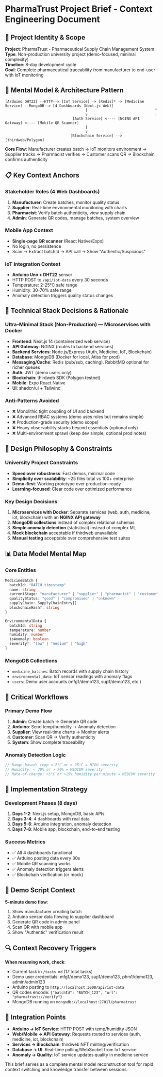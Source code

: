# PharmaTrust Project Brief - Context Engineering Document

## 🎯 Project Identity & Scope
**Project**: PharmaTrust - Pharmaceutical Supply Chain Management System  
**Type**: Non-production university project (demo-focused, minimal complexity)  
**Timeline**: 8-day development cycle  
**Goal**: Complete pharmaceutical traceability from manufacturer to end-user with IoT monitoring

## 🧠 Mental Model & Architecture Pattern
```
[Arduino DHT22] --HTTP--> [IoT Service] -> [Redis]* -> [Medicine Service] --MongoDB--> [4 Dashboards (Next.js Web)]
                                     |                               ^
                                     v                               |
                               [Auth Service] <---- [NGINX API Gateway] <---- [Mobile QR Scanner]
                                     |
                                     v
                              [Blockchain Service] --> [thirdweb/Polygon]
```

**Core Flow**: Manufacturer creates batch → IoT monitors environment → Supplier tracks → Pharmacist verifies → Customer scans QR → Blockchain confirms authenticity

## 📋 Key Context Anchors

### Stakeholder Roles (4 Web Dashboards)
1. **Manufacturer**: Create batches, monitor quality status
2. **Supplier**: Real-time environmental monitoring with charts
3. **Pharmacist**: Verify batch authenticity, view supply chain
4. **Admin**: Generate QR codes, manage batches, system overview

### Mobile App Context
- **Single-page QR scanner** (React Native/Expo)
- No login, no persistence
- Scan → Extract batchId → API call → Show "Authentic/Suspicious"

### IoT Integration Context
- **Arduino Uno + DHT22** sensor
- HTTP POST to `/api/iot-data` every 30 seconds
- Temperature: 2-25°C safe range
- Humidity: 30-70% safe range
- Anomaly detection triggers quality status changes

## 🔧 Technical Stack Decisions & Rationale

### Ultra-Minimal Stack (Non-Production) — Microservices with Docker
- **Frontend**: Next.js 14 (containerized web service)
- **API Gateway**: NGINX (routes to backend services)
- **Backend Services**: Node.js/Express (Auth, Medicine, IoT, Blockchain)
- **Database**: MongoDB (Docker for local, Atlas for prod)
- **Messaging/Cache**: Redis (pub/sub, caching). RabbitMQ optional for richer queues
- **Auth**: JWT (demo users only)
- **Blockchain**: thirdweb SDK (Polygon testnet)
- **Mobile**: Expo React Native
- **UI**: shadcn/ui + Tailwind

### Anti-Patterns Avoided
- ❌ Monolithic tight coupling of UI and backend
- ❌ Advanced RBAC systems (demo uses roles but remains simple)
- ❌ Production-grade security (demo scope)
- ❌ Heavy observability stacks beyond essentials (optional only)
- ❌ Multi-environment sprawl (keep dev simple; optional prod notes)

## 🎨 Design Philosophy & Constraints

### University Project Constraints
- **Speed over robustness**: Fast demos, minimal code
- **Simplicity over scalability**: ~25 files total vs 100+ enterprise
- **Demo-first**: Working prototype over production-ready
- **Learning-focused**: Clear code over optimized performance

### Key Design Decisions
1. **Microservices with Docker**: Separate services (web, auth, medicine, iot, blockchain) with an **NGINX API gateway**
2. **MongoDB collections** instead of complex relational schemas
3. **Simple anomaly detection** (statistical) instead of complex ML
4. **Mock blockchain** acceptable if thirdweb unavailable
5. **Manual testing** acceptable over comprehensive test suites

## 📊 Data Model Mental Map

### Core Entities
```typescript
MedicineBatch {
  batchId: "BATCH_timestamp"
  name: string
  currentStage: "manufacturer" | "supplier" | "pharmacist" | "customer"
  qualityStatus: "good" | "compromised" | "unknown"
  supplyChain: SupplyChainEntry[]
  blockchainHash?: string
}

EnvironmentalData {
  batchId: string
  temperature: number
  humidity: number
  isAnomaly: boolean
  severity?: "low" | "medium" | "high"
}
```

### MongoDB Collections
- `medicine_batches`: Batch records with supply chain history
- `environmental_data`: IoT sensor readings with anomaly flags
- `users`: Demo user accounts (mfg1/demo123, sup1/demo123, etc.)

## 🔄 Critical Workflows

### Primary Demo Flow
1. **Admin**: Create batch → Generate QR code
2. **Arduino**: Send temp/humidity → Anomaly detection
3. **Supplier**: View real-time charts → Monitor alerts
4. **Customer**: Scan QR → Verify authenticity
5. **System**: Show complete traceability

### Anomaly Detection Logic
```javascript
// Range-based: temp < 2°C or > 25°C = HIGH severity
// Humidity: < 30% or > 70% = MEDIUM severity  
// Rate-of-change: >5°C or >15% humidity per minute = MEDIUM severity
```

## 🚀 Implementation Strategy

### Development Phases (8 days)
1. **Days 1-2**: Next.js setup, MongoDB, basic APIs
2. **Days 3-4**: 4 dashboards with real data
3. **Days 5-6**: Arduino integration, anomaly detection
4. **Days 7-8**: Mobile app, blockchain, end-to-end testing

### Success Metrics
- ✅ All 4 dashboards functional
- ✅ Arduino posting data every 30s
- ✅ Mobile QR scanning works
- ✅ Anomaly detection triggers alerts
- ✅ Blockchain verification (or mock)

## 🎪 Demo Script Context
**5-minute demo flow**:
1. Show manufacturer creating batch
2. Arduino sensor data flowing to supplier dashboard
3. Generate QR code in admin panel
4. Scan QR with mobile app
5. Show "Authentic" verification result

## 🔍 Context Recovery Triggers
**When resuming work, check**:
- Current task in `/tasks.md` (17 total tasks)
- Demo user credentials: mfg1/demo123, sup1/demo123, phm1/demo123, admin/admin123
- Arduino posting to `http://localhost:3000/api/iot-data`
- QR codes encode: `{"batchId": "BATCH_123", "url": "pharmatrust://verify"}`
- MongoDB running on `mongodb://localhost:27017/pharmatrust`

## 🧩 Integration Points
- **Arduino → IoT Service**: HTTP POST with temp/humidity JSON
- **Web/Mobile → API Gateway**: Requests routed to services (auth, medicine, iot, blockchain)
- **Services → Blockchain**: thirdweb NFT minting/verification
- **Database → UI**: Real-time polling/WebSocket from IoT service
- **Anomaly → Quality**: IoT service updates quality in medicine service

This brief serves as a complete mental model reconstruction tool for rapid context switching and knowledge transfer between sessions.
